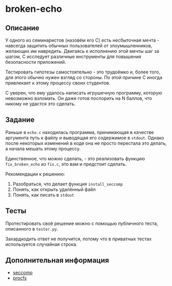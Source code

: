 # broken-echo


## Описание

У одного из семинаристов (назовём его С) есть несбыточная мечта - навсегда защитить обычных пользователей от злоумышленников, желающих им навредить. Двигаясь к исполнению этой мечты шаг за шагом, С исследует различные инструменты для повышения безопасности приложений.

Тестировать гипотезы самостоятельно - это трудоёмко и, более того, для этого обычно нужен взгляд со стороны. По этой причине С иногда привлекает к этому процессу своих студентов.

С уверен, что ему удалось написать игрушечную программу, которую невозможно взломать. Он даже готов поспорить на N баллов, что никому не удастся это сделать.


## Задание

Раньше в `echo.c` находилась программа, принимающая в качестве аргумента путь к файлу и выводящая его содержимое в `stdout`. Однако после некоторых изменений в коде она не просто перестала это делать, а начала мешать этому процессу.

Единственное, что можно сделать, - это реализовать функцию `fix_broken_echo` из `fix.c`, это вам и предстоит сделать.

Рекомендации к решению:

1. Разобраться, что делает функция `install_seccomp`
2. Понять, как открыть удалённый файл
3. Понять, как писать в `stdout`


## Тесты

Протестировать своё решение можно с помощью публичного теста, описанного в `tester.py`.

Захардкодить ответ не получится, потому что в приватных тестах используется случайная строка.


## Дополнительная информация 

- [seccomp](https://man7.org/linux/man-pages/man2/seccomp.2.html)
- [procfs](https://man7.org/linux/man-pages/man5/proc.5.html)
